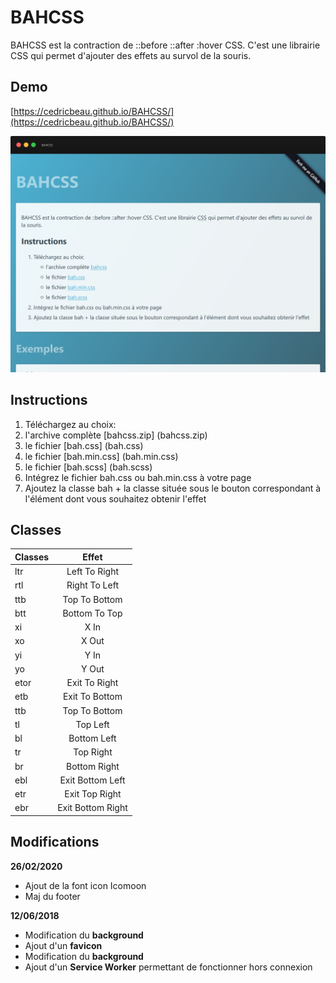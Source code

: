 # BAHCSS

BAHCSS est la contraction de ::before ::after :hover CSS. C'est une librairie CSS qui permet d'ajouter des effets au survol de la souris.

## Demo

[https://cedricbeau.github.io/BAHCSS/](https://cedricbeau.github.io/BAHCSS/)

![Capture d'écran de BAHCSS]( https://github.com/cedricbeau/BAHCSS/blob/master/bahcss.png "Capture d'écran de BAHCSS")

## Instructions

1. Téléchargez au choix:
  1. l'archive complète [bahcss.zip] (bahcss.zip)
  2. le fichier [bah.css] (bah.css)
  3. le fichier [bah.min.css] (bah.min.css)
  4. le fichier [bah.scss] (bah.scss)
2. Intégrez le fichier bah.css ou bah.min.css à votre page
3. Ajoutez la classe bah + la classe située sous le bouton correspondant à l'élément dont vous souhaitez obtenir l'effet

## Classes

| Classes       | Effet            |
| ------------- |:----------------:|
| ltr           | Left To Right    |
| rtl           | Right To Left    |
| ttb           | Top To Bottom    |
| btt           | Bottom To Top    |
| xi            | X In             |
| xo            | X Out            |
| yi            | Y In             |
| yo            | Y Out            |
| etor          | Exit To Right    |
| etb           | Exit To Bottom   |
| ttb           | Top To Bottom    |
| tl            | Top Left         |
| bl            | Bottom Left      |
| tr            | Top Right        |
| br            | Bottom Right     |
| ebl           | Exit Bottom Left |
| etr           | Exit Top Right   |
| ebr           | Exit Bottom Right|


## Modifications

**26/02/2020**

* Ajout de la font icon Icomoon
* Maj du footer

**12/06/2018**

* Modification du **background**
* Ajout d'un **favicon**
* Modification du **background**
* Ajout d'un **Service Worker** permettant de fonctionner hors connexion

